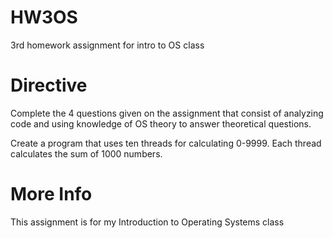 # HW3OS
3rd homework assignment for intro to OS class

# Directive

Complete the 4 questions given on the assignment that consist of analyzing code and using knowledge of OS theory to answer theoretical questions.

Create a program that uses ten threads for calculating 0-9999. Each
thread calculates the sum of 1000 numbers. 

# More Info

This assignment is for my Introduction to Operating Systems class





